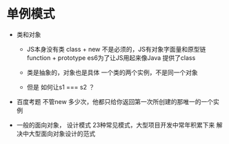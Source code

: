 # 单例模式

- 类和对象
    - JS本身没有类
    class + new 不是必须的，JS有对象字面量和原型链
    function + prototype
    es6为了让JS用起来像Java  提供了class
    - 类是抽象的，对象也是具体
        一个类的两个实例，不是同一个对象

    - 但是 如何让s1 === s2 ？

- 百度考题
    不管new 多少次，他都只给你返回第一次所创建的那唯一的一个实例

- 一般的面向对象， 设计模式 23种常见模式，大型项目开发中常年积累下来
  解决中大型面向对象设计的范式